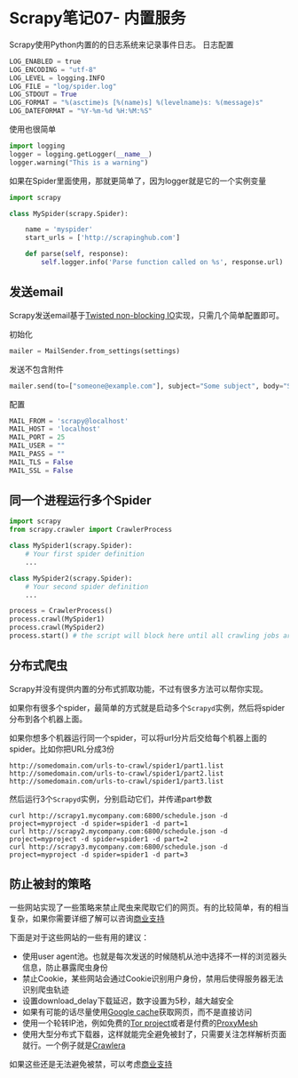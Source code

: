 # Scrapy笔记07- 内置服务

Scrapy使用Python内置的的日志系统来记录事件日志。
日志配置
``` python
LOG_ENABLED = true
LOG_ENCODING = "utf-8"
LOG_LEVEL = logging.INFO
LOG_FILE = "log/spider.log"
LOG_STDOUT = True
LOG_FORMAT = "%(asctime)s [%(name)s] %(levelname)s: %(message)s"
LOG_DATEFORMAT = "%Y-%m-%d %H:%M:%S"
```
使用也很简单
``` python
import logging
logger = logging.getLogger(__name__)
logger.warning("This is a warning")
```

如果在Spider里面使用，那就更简单了，因为logger就是它的一个实例变量
``` python
import scrapy

class MySpider(scrapy.Spider):

    name = 'myspider'
    start_urls = ['http://scrapinghub.com']

    def parse(self, response):
        self.logger.info('Parse function called on %s', response.url)
```

## 发送email
Scrapy发送email基于[Twisted non-blocking IO](http://twistedmatrix.com/documents/current/core/howto/defer-intro.html)实现，只需几个简单配置即可。

初始化
``` python
mailer = MailSender.from_settings(settings)
```
发送不包含附件
``` python
mailer.send(to=["someone@example.com"], subject="Some subject", body="Some body", cc=["another@example.com"])
```
配置
``` python
MAIL_FROM = 'scrapy@localhost'
MAIL_HOST = 'localhost'
MAIL_PORT = 25
MAIL_USER = ""
MAIL_PASS = ""
MAIL_TLS = False
MAIL_SSL = False
```

## 同一个进程运行多个Spider
``` python
import scrapy
from scrapy.crawler import CrawlerProcess

class MySpider1(scrapy.Spider):
    # Your first spider definition
    ...

class MySpider2(scrapy.Spider):
    # Your second spider definition
    ...

process = CrawlerProcess()
process.crawl(MySpider1)
process.crawl(MySpider2)
process.start() # the script will block here until all crawling jobs are finished

```

## 分布式爬虫
Scrapy并没有提供内置的分布式抓取功能，不过有很多方法可以帮你实现。

如果你有很多个spider，最简单的方式就是启动多个`Scrapyd`实例，然后将spider分布到各个机器上面。

如果你想多个机器运行同一个spider，可以将url分片后交给每个机器上面的spider。比如你把URL分成3份
```
http://somedomain.com/urls-to-crawl/spider1/part1.list
http://somedomain.com/urls-to-crawl/spider1/part2.list
http://somedomain.com/urls-to-crawl/spider1/part3.list
```
然后运行3个`Scrapyd`实例，分别启动它们，并传递part参数
```
curl http://scrapy1.mycompany.com:6800/schedule.json -d project=myproject -d spider=spider1 -d part=1
curl http://scrapy2.mycompany.com:6800/schedule.json -d project=myproject -d spider=spider1 -d part=2
curl http://scrapy3.mycompany.com:6800/schedule.json -d project=myproject -d spider=spider1 -d part=3
```

## 防止被封的策略
一些网站实现了一些策略来禁止爬虫来爬取它们的网页。有的比较简单，有的相当复杂，如果你需要详细了解可以咨询[商业支持](http://scrapy.org/support/)

下面是对于这些网站的一些有用的建议：

* 使用user agent池。也就是每次发送的时候随机从池中选择不一样的浏览器头信息，防止暴露爬虫身份
* 禁止Cookie，某些网站会通过Cookie识别用户身份，禁用后使得服务器无法识别爬虫轨迹
* 设置download_delay下载延迟，数字设置为5秒，越大越安全
* 如果有可能的话尽量使用[Google cache](http://www.googleguide.com/cached_pages.html)获取网页，而不是直接访问
* 使用一个轮转IP池，例如免费的[Tor project](https://www.torproject.org/)或者是付费的[ProxyMesh](http://proxymesh.com/)
* 使用大型分布式下载器，这样就能完全避免被封了，只需要关注怎样解析页面就行。一个例子就是[Crawlera](http://scrapinghub.com/crawlera)

如果这些还是无法避免被禁，可以考虑[商业支持](http://scrapy.org/support/)

